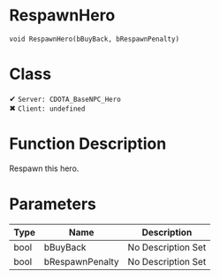 # RespawnHero
```
void RespawnHero(bBuyBack, bRespawnPenalty)
```
# Class
✔ `Server: CDOTA_BaseNPC_Hero`  
✖ `Client: undefined`  

# Function Description
Respawn this hero.
# Parameters
Type|Name|Description
--|--|--
bool|bBuyBack|No Description Set
bool|bRespawnPenalty|No Description Set
